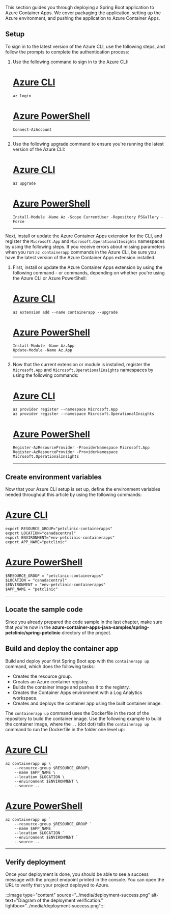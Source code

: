 This section guides you through deploying a Spring Boot application to Azure Container Apps. We cover packaging the application, setting up the Azure environment, and pushing the  application to Azure Container Apps.

## Setup

To sign in to the latest version of the Azure CLI, use the following steps, and follow the prompts to complete the authentication process:

1. Use the following command to sign in to the Azure CLI:

    # [Azure CLI](#tab/azure-cli)

    ```azurecli
    az login
    ```

    # [Azure PowerShell](#tab/azure-powershell)

    ```azurepowershell
    Connect-AzAccount
    ```

    ---

1. Use the following upgrade command to ensure you're running the latest version of the Azure CLI: 

    # [Azure CLI](#tab/azure-cli)

    ```azurecli
    az upgrade
    ```

    # [Azure PowerShell](#tab/azure-powershell)

    ```azurepowershell
    Install-Module -Name Az -Scope CurrentUser -Repository PSGallery -Force
    ```

    ---

Next, install or update the Azure Container Apps extension for the CLI, and register the `Microsoft.App` and `Microsoft.OperationalInsights` namespaces by using the following steps. If you receive errors about missing parameters when you run `az containerapp` commands in the Azure CLI, be sure you have the latest version of the Azure Container Apps extension installed.

1. First, install or update the Azure Container Apps extension by using the following command - or commands, depending on whether you're using the Azure CLI or Azure PowerShell:

    # [Azure CLI](#tab/azure-cli)

    ```azurecli
    az extension add --name containerapp --upgrade
    ```

    # [Azure PowerShell](#tab/azure-powershell)

    ```azurepowershell
    Install-Module -Name Az.App
    Update-Module -Name Az.App
    ```

    ---

1. Now that the current extension or module is installed, register the `Microsoft.App` and `Microsoft.OperationalInsights` namespaces by using the following commands:

    # [Azure CLI](#tab/azure-cli)

    ```azurecli
    az provider register --namespace Microsoft.App
    az provider register --namespace Microsoft.OperationalInsights
    ```

    # [Azure PowerShell](#tab/azure-powershell)
    
    ```azurepowershell
    Register-AzResourceProvider -ProviderNamespace Microsoft.App
    Register-AzResourceProvider -ProviderNamespace Microsoft.OperationalInsights
    ```

    ---

## Create environment variables

Now that your Azure CLI setup is set up, define the environment variables needed throughout this article by using the following commands:

# [Azure CLI](#tab/azure-cli)

```azurecli
export RESOURCE_GROUP="petclinic-containerapps"
export LOCATION="canadacentral"
export ENVIRONMENT="env-petclinic-containerapps"
export APP_NAME="petclinic"
```

# [Azure PowerShell](#tab/azure-powershell)

```azurepowershell
$RESOURCE_GROUP = "petclinic-containerapps"
$LOCATION = "canadacentral"
$ENVIRONMENT = "env-petclinic-containerapps"
$APP_NAME = "petclinic"
```

---

## Locate the sample code

Since you already prepared the code sample in the last chapter, make sure that you're now in the **azure-container-apps-java-samples/spring-petclinic/spring-petclinic** directory of the project.

## Build and deploy the container app

Build and deploy your first Spring Boot app with the `containerapp up` command, which does the following tasks:

- Creates the resource group.
- Creates an Azure container registry.
- Builds the container image and pushes it to the registry.
- Creates the Container Apps environment with a Log Analytics workspace.
- Creates and deploys the container app using the built container image.

The `containerapp up` command uses the Dockerfile in the root of the repository to build the container image. Use the following example to build the container image, where the `..` (dot dot) tells the `containerapp up` command to run the Dockerfile in the folder one level up:

# [Azure CLI](#tab/azure-cli)

```azurecli
az containerapp up \
    --resource-group $RESOURCE_GROUP\
    --name $APP_NAME \
    --location $LOCATION \
    --environment $ENVIRONMENT \
    --source ..
```

# [Azure PowerShell](#tab/azure-powershell)

```azurepowershell
az containerapp up `
    --resource-group $RESOURCE_GROUP `
    --name $APP_NAME `
    --location $LOCATION `
    --environment $ENVIRONMENT `
    --source ..
```

---

## Verify deployment

Once your deployment is done, you should be able to see a success message with the project endpoint printed in the console. You can open the URL to verify that your project deployed to Azure.

:::image type="content" source="../media/deployment-success.png" alt-text="Diagram of the deployment verification." lightbox="../media/deployment-success.png":::
